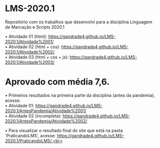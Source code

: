 # LMS-2020.1
Repositório com os trabalhos que desenvolvi para a disciplina Linguagem de Marcação e Scripts 2020.1

• Atividade 01 (html): https://gandrade4.github.io/LMS-2020.1/Atividade%2001/ <br>
• Atividade 02 (html + css): https://gandrade4.github.io/LMS-2020.1/Atividade%2002/ <br>
• Atividade 03 (html + css + js): https://gandrade4.github.io/LMS-2020.1/Atividade%2003/

# Aprovado com média 7,6.

• Primeiros resultados na primeira parte da disciplina (antes da pandemia), acesse: <br>
  • Atividade 01: https://gandrade4.github.io/LMS-2020.1/AntesPandemia/Atividade%2001/<br>
  • Atividade 02 (incompleta): https://gandrade4.github.io/LMS-2020.1/AntesPandemia/Atividade%2002/ <br>

• Para visualizar o resultado final do site que está na pasta 'PraticandoLMS',
acesse: https://gandrade4.github.io/LMS-2020.1/PraticandoLMS/.<br>
